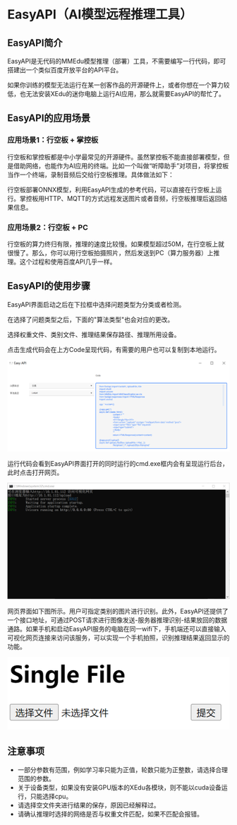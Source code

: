 # EasyAPI（AI模型远程推理工具）

EasyAPI简介
-----------------

EasyAPI是无代码的MMEdu模型推理（部署）工具，不需要编写一行代码，即可搭建出一个类似百度开放平台的API平台。

如果你训练的模型无法运行在某一创客作品的开源硬件上，或者你想在一个算力较低，也无法安装XEdu的迷你电脑上运行AI应用，那么就需要EasyAPI的帮忙了。

EasyAPI的应用场景
-------------------------

### 应用场景1：行空板 + 掌控板

行空板和掌控板都是中小学最常见的开源硬件。虽然掌控板不能直接部署模型，但是借助网络，也能作为AI应用的终端。比如一个叫做“听障助手”对项目，将掌控板当作一个终端，录制音频后交给行空板推理。具体做法如下：

行空板部署ONNX模型，利用EasyAPI生成的参考代码，可以直接在行空板上运行。掌控板用HTTP、MQTT的方式远程发送图片或者音频，行空板推理后返回结果信息。

### 应用场景2：行空板 + PC

行空板的算力终归有限，推理的速度比较慢。如果模型超过50M，在行空板上就很慢了。那么，你可以用行空板拍摄照片，然后发送到PC（算力服务器）上推理。这个过程和使用百度API几乎一样。

EasyAPI的使用步骤
----------------------------------------------------

EasyAPI界面启动之后在下拉框中选择问题类型为分类或者检测。

在选择了问题类型之后，下面的"算法类型"也会对应的更改。

选择权重文件、类别文件、推理结果保存路径、推理所用设备。

点击生成代码会在上方Code呈现代码，有需要的用户也可以复制到本地运行。

![](../images/easydl/API_code.PNG)

运行代码会看到EasyAPI界面打开的同时运行的cmd.exe框内会有呈现运行后台，此时点击打开网页。

![](../images/easydl/API_backstage.png)

网页界面如下图所示。用户可指定类别的图片进行识别。此外，EasyAPI还提供了一个接口地址，可通过POST请求进行图像发送-服务器推理识别-结果放回的数据通路。如果手机和启动EasyAPI服务的电脑在同一wifi下，手机端还可以直接输入可视化网页连接来访问该服务，可以实现一个手机拍照，识别推理结果返回显示的功能。

![](../images/easydl/API_test.png)

注意事项
-------------

-   一部分参数有范围，例如学习率只能为正值，轮数只能为正整数，请选择合理范围的参数。
-   关于设备类型，如果没有安装GPU版本的XEdu各模块，则不能以cuda设备运行，只能选择cpu。
-   请选择空文件夹进行结果的保存，原因已经解释过。
-   请确认推理时选择的网络是否与权重文件匹配，如果不匹配会报错。
